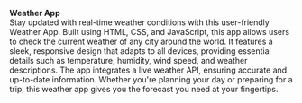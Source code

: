 **Weather App**  
Stay updated with real-time weather conditions with this user-friendly Weather App. Built using HTML, CSS, and JavaScript, this app allows users to check the current weather of any city around the world. It features a sleek, responsive design that adapts to all devices, providing essential details such as temperature, humidity, wind speed, and weather descriptions. The app integrates a live weather API, ensuring accurate and up-to-date information. Whether you're planning your day or preparing for a trip, this weather app gives you the forecast you need at your fingertips.
